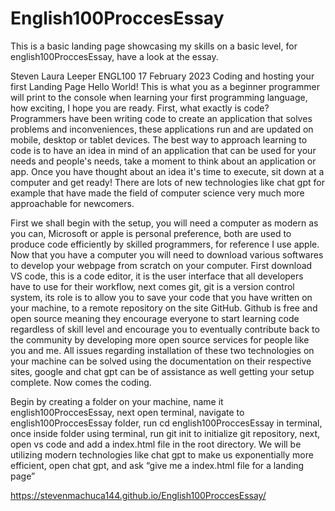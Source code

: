 # English100ProccesEssay

This is a basic landing page showcasing my skills on a basic level, for english100ProccesEssay, have a look at the essay.


Steven
Laura Leeper
ENGL100
17 February 2023
Coding and hosting your first Landing Page
Hello World! This is what you as a beginner programmer will print to the console when learning your first programming language, how exciting, I hope you are ready. First, what exactly is code?  Programmers have been writing code to create an application that solves problems and inconveniences, these applications run and are updated on mobile, desktop or tablet devices. The best way to approach learning to code is to have an idea in mind of an application that can be used for your needs and people's needs, take a moment to think about an application or app. Once you have thought about an idea it's time to execute, sit down at a computer and get ready! There are lots of new technologies like chat gpt for example that have made the field of computer science very much more approachable for newcomers.

First we shall begin with the setup, you will need a computer as modern as you can, Microsoft or apple is personal preference, both are used to produce code efficiently by skilled programmers, for reference I use apple. Now that you have a computer you will need to download various softwares to develop your webpage from scratch on your computer. First download VS code, this is a code editor, it is the user interface that all developers have to use for their workflow, next comes git, git is a version control system, its role is to allow you to save your code that you have written on your machine, to a remote repository on the site GitHub.  Github is free and open source meaning they encourage everyone to start learning code regardless of skill level and encourage you to eventually contribute back to the community by developing more open source services for people like you and me. All issues regarding installation of these two technologies on your machine can be solved using the documentation on their respective sites, google and chat gpt can be of assistance as well getting your setup complete. Now comes the coding. 

Begin by creating a folder on your machine, name it english100ProccesEssay, next open terminal, navigate to english100ProccesEssay folder, run cd english100ProccesEssay in terminal, once inside folder using terminal, run git init to initialize git repository, next, open vs code and add a index.html file in the root directory. We will be utilizing modern technologies like chat gpt to make us exponentially more efficient, open chat gpt, and ask “give me a index.html file for a landing page” 


https://stevenmachuca144.github.io/English100ProccesEssay/